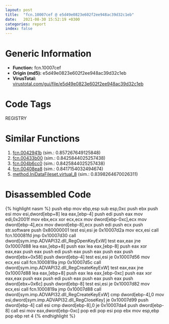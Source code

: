 ```yaml
---
layout: post
title:  "fcn.10007cef @ e5d49e0823e602f2ee948ac39d32c1eb"
date:   2021-08-30 15:52:19 +0300
categories: report
index: false
---
```


# Generic Information
- **Function:** fcn.10007cef
- **Origin (md5):** e5d49e0823e602f2ee948ac39d32c1eb
- **VirusTotal:** [virustotal.com/gui/file/e5d49e0823e602f2ee948ac39d32c1eb][virustotal_ref]

# Code Tags
<span class="tag" id="REGISTRY">REGISTRY</span>


# Similar Functions

1. [fcn.0042941b][similar_1_ref] (sim.: 0.857267649125848)
2. [fcn.00433b00][similar_2_ref] (sim.: 0.8425844025257438)
3. [fcn.004b6cc0][similar_3_ref] (sim.: 0.8425844025257438)
4. [fcn.00408ea8][similar_4_ref] (sim.: 0.8417154032494674)
5. [method.IniDataFileset.virtual\_8][similar_5_ref] (sim.: 0.8398264670026311)


# Disassembled Code

{% highlight nasm %}
push ebp
mov ebp,esp
sub esp,0xc
push ebx
push esi
mov esi,dword[ebp+8]
lea eax,[ebp-4]
push edi
push eax
mov edi,0x2001f
mov ebx,ecx
xor ecx,ecx
mov dword[ebp-0xc],ecx
mov dword[ebp-4],ecx
mov dword[ebp-8],ecx
push edi
push ecx
push str.software
push 0x80000001
test esi,esi
je 0x10007d2a
mov ecx,esi
call fcn.100081fd
jmp 0x10007d30
call dword[sym.imp.ADVAPI32.dll_RegOpenKeyExW]
test eax,eax
jne 0x10007d88
lea eax,[ebp+8]
push eax
lea eax,[ebp-8]
push eax
xor eax,eax
push eax
push edi
push eax
push eax
push eax
push dword[ebx+0x58]
push dword[ebp-4]
test esi,esi
je 0x10007d56
mov ecx,esi
call fcn.1000819a
jmp 0x10007d5c
call dword[sym.imp.ADVAPI32.dll_RegCreateKeyExW]
test eax,eax
jne 0x10007d88
lea eax,[ebp+8]
push eax
lea eax,[ebp-0xc]
push eax
xor eax,eax
push eax
push edi
push eax
push eax
push eax
push dword[ebx+0x6c]
push dword[ebp-8]
test esi,esi
je 0x10007d82
mov ecx,esi
call fcn.1000819a
jmp 0x10007d88
call dword[sym.imp.ADVAPI32.dll_RegCreateKeyExW]
cmp dword[ebp-4],0
mov esi,dword[sym.imp.ADVAPI32.dll_RegCloseKey]
je 0x10007d99
push dword[ebp-4]
call esi
cmp dword[ebp-8],0
je 0x10007da4
push dword[ebp-8]
call esi
mov eax,dword[ebp-0xc]
pop edi
pop esi
pop ebx
mov esp,ebp
pop ebp
ret 4
{% endhighlight %}


[similar_1_ref]: /report/fcn.0042941b@9c2b894b84f59672d8be2e984066f76f
[similar_2_ref]: /report/fcn.00433b00@3e981d1767f44f5fe2446a49ffe52f4e
[similar_3_ref]: /report/fcn.004b6cc0@7453c96a6fbd42ec690b8deb53eafcba
[similar_4_ref]: /report/fcn.00408ea8@ba5ec83721de3ca10b3c9583f3b2c6a1
[similar_5_ref]: /report/method.IniDataFileset.virtual_8@ba5ec83721de3ca10b3c9583f3b2c6a1
[virustotal_ref]: https://www.virustotal.com/gui/file/e5d49e0823e602f2ee948ac39d32c1eb